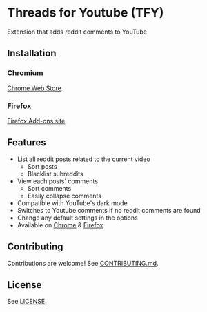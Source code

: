 # Threads for Youtube (TFY)

Extension that adds reddit comments to YouTube

## Installation

### Chromium

[Chrome Web Store](https://chrome.google.com/webstore/detail/threads-for-youtube/npbmhogimiolmklafhlpbifkjinoadkh).

### Firefox

[Firefox Add-ons site](https://addons.mozilla.org/en-US/firefox/addon/threads-for-youtube/).

## Features

- List all reddit posts related to the current video
  - Sort posts
  - Blacklist subreddits
- View each posts' comments
  - Sort comments
  - Easily collapse comments
- Compatible with YouTube's dark mode
- Switches to Youtube comments if no reddit comments are found
- Change any default settings in the options
- Available on [Chrome](https://chrome.google.com/webstore/detail/threads-for-youtube/npbmhogimiolmklafhlpbifkjinoadkh) & [Firefox](https://addons.mozilla.org/en-US/firefox/addon/threads-for-youtube/)

## Contributing

Contributions are welcome! See [CONTRIBUTING.md](/CONTRIBUTING.md).

## License

See [LICENSE](/LICENSE).

